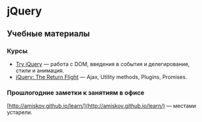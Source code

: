 # jQuery
## Учебные материалы
### Курсы
* [Try jQuery](https://www.codeschool.com/courses/try-jquery) — работа с DOM, введения в события и делегирование, стили и анимация.
* [jQuery: The Return Flight](https://www.codeschool.com/courses/jquery-the-return-flight) — Ajax, Utility methods, Plugins, Promises.

### Прошлогодние заметки к занятиям в офисе
[http://amiskov.github.io/learn/](http://amiskov.github.io/learn/) — местами устарели.

